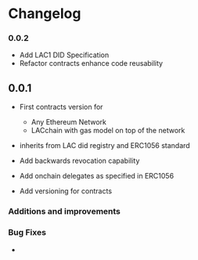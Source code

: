 # Changelog

### 0.0.2

- Add LAC1 DID Specification
- Refactor contracts enhance code reusability

## 0.0.1

- First contracts version for

  - Any Ethereum Network
  - LACchain with gas model on top of the network

- inherits from LAC did registry and ERC1056 standard
- Add backwards revocation capability
- Add onchain delegates as specified in ERC1056
- Add versioning for contracts

### Additions and improvements

### Bug Fixes

-
